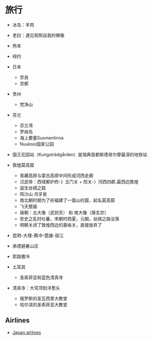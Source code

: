 # 旅行

* 冰岛：羊肉
* 老挝：遇见观照自我的佛像
* 熊本
* 纽约
* 日本
    - 奈良
    - 京都
* 贵州
    - 梵净山
* 芬兰
    - 芬兰湾
    - 罗纳岛
    -  海上要塞Suomenlinna
    -  Nuuksio国家公园
*  国王花园站（Kungsträdgården）是瑞典首都斯德哥尔摩最深的地铁站
*  敦煌莫高窟
    -  青藏高原与蒙古高原中间形成河西走廊
    -  汉武帝：西域都护府-》玉门关 + 阳关-〉河西四郡,最西边敦煌
    -  诞生丝绸之路
    -  鸣沙山 月牙泉
    -  南北朝时期为了祈福建了一面山的窟，起名莫高窟
    -  飞天壁画
    -  唐朝：北大像（武则天） 和 南大像（唐玄宗）
    -  安史之乱时吐蕃，宋朝时西夏，元朝，丝绸之路没落
    -  明朝关闭了敦煌西边的嘉峪关，直接放弃了
* 昆明-大理-腾冲-楚雄-丽江
* 承德避暑山庄
* 耶路撒冷
* 土耳其
    - 圣索菲亚和蓝色清真寺

* 清真寺：大穹顶到洋葱头
    - 俄罗斯的圣瓦西里大教堂
    - 哈尔滨的圣索菲亚大教堂

## Airlines

* [Japan airlines](https://www.cn.jal.co.jp/cnl/zhcn/)

